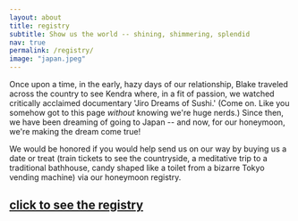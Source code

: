 ```yaml
---
layout: about
title: registry
subtitle: Show us the world -- shining, shimmering, splendid
nav: true
permalink: /registry/
image: "japan.jpeg"
---
```


Once upon a time, in the early, hazy days of our relationship, Blake traveled across the country to see Kendra where, in a fit of passion, we watched critically acclaimed documentary 'Jiro Dreams of Sushi.' (Come on. Like you somehow got to this page *without* knowing we're huge nerds.) Since then, we have been dreaming of going to Japan -- and now, for our honeymoon, we're making the dream come true!

We would be honored if you would help send us on our way by buying us a date or treat (train tickets to see the countryside, a meditative trip to a traditional bathhouse, candy shaped like a toilet from a bizarre Tokyo vending machine) via our honeymoon registry.

## [**click to see the registry**](https://www.simpleregistry.com/blendra/)
